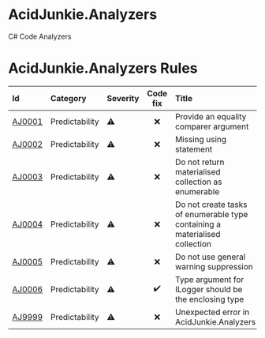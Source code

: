 # AcidJunkie.Analyzers

C# Code Analyzers

# AcidJunkie.Analyzers Rules

| Id                             | Category       | Severity | Code fix | Title                                                                       |
|:-------------------------------|:---------------|:---------|:--------:|:----------------------------------------------------------------------------|
| [AJ0001](docs/Rules/AJ0001.md) | Predictability | ⚠️       |    ❌     | Provide an equality comparer argument                                       | 
| [AJ0002](docs/Rules/AJ0002.md) | Predictability | ⚠️       |    ❌     | Missing using statement                                                     | 
| [AJ0003](docs/Rules/AJ0003.md) | Predictability | ⚠️       |    ❌     | Do not return materialised collection as enumerable                         | 
| [AJ0004](docs/Rules/AJ0004.md) | Predictability | ⚠️       |    ❌     | Do not create tasks of enumerable type containing a materialised collection | 
| [AJ0005](docs/Rules/AJ0005.md) | Predictability | ⚠️       |    ❌     | Do not use general warning suppression                                      | 
| [AJ0006](docs/Rules/AJ0005.md) | Predictability | ⚠️       |    ✔️    | Type argument for ILogger<TContext> should be the enclosing type            | 
| [AJ9999](docs/Rules/AJ9999.md) | Predictability | ⚠️       |    ❌     | Unexpected error in AcidJunkie.Analyzers                                    | 

